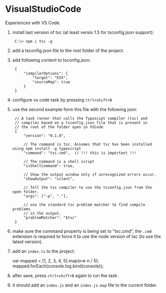 # VisualStudioCode
Experiences with VS Code.


1. install last version of tsc (at least versio 1.5 for tsconfig.json support):

    	C:\> npm i tsc -g
   
2. add a tsconfig.json file to the root folder of the project.

3. add following content to tsconfig.json:

    	{
			"compilerOptions": {
				"target": "ES5",
			 	"sourceMap": true
	   		}
    	}

4. configure vs code task by pressing `ctrl+shift+B`

5. use the second example form this file with the following json:

		// A task runner that calls the Typescipt compiler (tsc) and 
		// compiles based on a tsconfig.json file that is present in
		// the root of the folder open in VSCode
		{
			"version": "0.1.0",
			
			// The command is tsc. Assumes that tsc has been installed using npm install -g typescript
			"command": "tsc.cmd",  // !!! this is important !!!
			
			// The command is a shell script
			"isShellCommand": true,
			
			// Show the output window only if unrecognized errors occur. 
			"showOutput": "silent",
			
			// Tell the tsc compiler to use the tsconfig.json from the open folder.
			"args": ["-p", "."],
			
			// use the standard tsc problem matcher to find compile problems
			// in the output.
			"problemMatcher": "$tsc"
		}
    
6. make sure the command property is being set to "tsc.cmd", the `.cmd` extension is required to force it to use the node version of tsc (to use the latest version).

7. add an `index.ts` to the project:

    var mapped = [1, 2, 3, 4, 5].map(n=> n / 5);
    mapped.forEach(console.log.bind(console));
    
8. after save, press `ctrl+shift+B` again to run the task.

9. it should add an `index.js` and an `index.js.map` file to the current folder.
